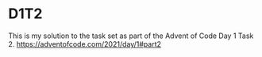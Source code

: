 # D1T2

This is my solution to the task set as part of the Advent of Code Day 1 Task 2.
https://adventofcode.com/2021/day/1#part2
